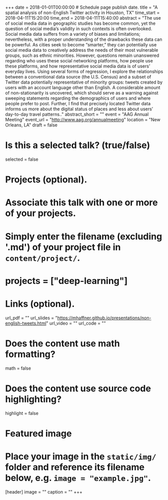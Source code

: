 +++
date = 2018-01-01T00:00:00  # Schedule page publish date.
title = "A spatial analysis of non-English Twitter activity in Houston, TX"
time_start = 2018-04-11T15:20:00
time_end = 2018-04-11T15:40:00
abstract = "The use of social media data in geographic studies has become common, yet the question of social media’s validity in such contexts is often overlooked. Social media data suffers from a variety of biases and limitations; nevertheless, with a proper understanding of the drawbacks these data can be powerful. As cities seek to become “smarter,” they can potentially use social media data to creatively address the needs of their most vulnerable groups, such as ethnic minorities. However, questions remain unanswered regarding who uses these social networking platforms, how people use these platforms, and how representative social media data is of users’ everyday lives. Using several forms of regression, I explore the relationships between a conventional data source (the U.S. Census) and a subset of Twitter data potentially representative of minority groups: tweets created by users with an account language other than English. A considerable amount of non-stationarity is uncovered, which should serve as a warning against sweeping statements regarding the demographics of users and where people prefer to post. Further, I find that precisely located Twitter data informs us more about the digital status of places and less about users’ day-to-day travel patterns.."
abstract_short = ""
event = "AAG Annual Meeting"
event_url = "http://www.aag.org/annualmeeting"
location = "New Orleans, LA"
draft = false

# Is this a selected talk? (true/false)
selected = false

# Projects (optional).
#   Associate this talk with one or more of your projects.
#   Simply enter the filename (excluding '.md') of your project file in `content/project/`.
#   projects = ["deep-learning"]

# Links (optional).
url_pdf = ""
url_slides = "https://mhaffner.github.io/presentations/non-english-tweets.html"
url_video = ""
url_code = ""

# Does the content use math formatting?
math = false

# Does the content use source code highlighting?
highlight = false

# Featured image
# Place your image in the `static/img/` folder and reference its filename below, e.g. `image = "example.jpg"`.
[header]
image = ""
caption = ""
+++
